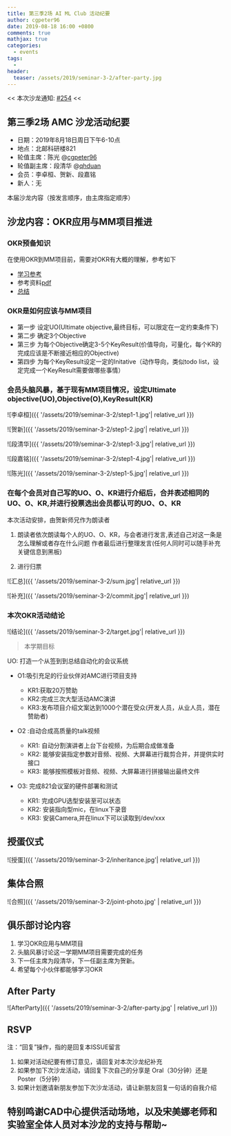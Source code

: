 ```yaml
---
title: 第三季2场 AI ML Club 活动纪要
author: cgpeter96
date: 2019-08-18 16:00 +0800
comments: true
mathjax: true
categories:
  - events
tags:
  - 
header:
  teaser: /assets/2019/seminar-3-2/after-party.jpg
---
```


<< 本次沙龙通知: [#254](https://github.com/BUPT/ai-ml.club/issues/258)  <<

## 第三季2场 AMC 沙龙活动纪要

- 日期：2019年8月18日周日下午6-10点
- 地点：北邮科研楼821
- 轮值主席：陈光 @[cgpeter96](https://github.com/cgpeter96)
- 轮值副主席：段清华  @[qhduan](https://github.com/qhduan)
- 会员：李卓桓、贺新、段嘉铭
- 新人：无

本届沙龙内容（按发言顺序，由主席指定顺序）

## 沙龙内容：OKR应用与MM项目推进

### OKR预备知识

在使用OKR到MM项目前，需要对OKR有大概的理解，参考如下

- [学习参考](https://github.com/BUPT/magic-mirror/issues/17)
- 参考资料[pdf](https://github.com/BUPT/ai-ml.club/blob/master/docs/assets/2019/seminar-3-2/okr.pdf)
- [总结](https://vdeamov.github.io/任务管理/2019/08/19/OKR总结/)

### OKR是如何应该与MM项目

- 第一步 设定UO(Ultimate objective,最终目标，可以限定在一定约束条件下)
- 第二步 确定3个Objective  
- 第三步 为每个Objective确定3-5个KeyResult(价值导向，可量化，每个KR的完成应该是不断接近相应的Objective)
- 第四步 为每个KeyResult设定一定的Initative（动作导向，类似todo list，设定完成一个KeyResult需要做哪些事情）

### 会员头脑风暴，基于现有MM项目情况，设定Ultimate objective(UO),Objective(O),KeyResult(KR)

![李卓桓]({{ '/assets/2019/seminar-3-2/step1-1.jpg'| relative_url }})

![贺新]({{ '/assets/2019/seminar-3-2/step1-2.jpg'| relative_url }})

![段清华]({{ '/assets/2019/seminar-3-2/step1-3.jpg'| relative_url }})

![段嘉铭]({{ '/assets/2019/seminar-3-2/step1-4.jpg'| relative_url }})

![陈光]({{ '/assets/2019/seminar-3-2/step1-5.jpg'| relative_url }})

### 在每个会员对自己写的UO、O、KR进行介绍后，合并表述相同的UO、O、KR,并进行投票选出会员都认可的UO、O、KR

本次活动安排，由贺新师兄作为朗读者

1. 朗读者依次朗读每个人的UO、O、KR，与会者进行发言,表述自己对这一条是怎么理解或者存在什么问题
作者最后进行整理发言(任何人同时可以随手补充关键信息到黑板)

2. 进行归票

![汇总]({{ '/assets/2019/seminar-3-2/sum.jpg'| relative_url }})

![补充]({{ '/assets/2019/seminar-3-2/commit.jpg'| relative_url }})

### 本次OKR活动结论

![结论]({{ '/assets/2019/seminar-3-2/target.jpg'| relative_url }})

> 本学期目标

UO: 打造一个从签到到总结自动化的会议系统

- O1:吸引充足的行业伙伴对AMC进行项目支持
  - KR1:获取20万赞助
  - KR2:完成三次大型活动AMC演讲
  - KR3:发布项目介绍文案达到1000个潜在受众(开发人员，从业人员，潜在赞助者)

- O2 :自动合成高质量的talk视频
  - KR1: 自动分割演讲者上台下台视频，为后期合成做准备
  - KR2: 能够安装指定参数对音频、视频、大屏幕进行裁剪合并，并提供实时接口
  - KR3: 能够按照模板对音频、视频、大屏幕进行拼接输出最终文件

- O3: 完成821会议室的硬件部署和测试
  - KR1: 完成GPU选型安装至可以状态
  - KR2: 安装指向型mic，在linux下录音
  - KR3: 安装Camera,并在linux下可以读取到/dev/xxx

## 授蛋仪式

![授蛋]({{ '/assets/2019/seminar-3-2/inheritance.jpg'| relative_url }})

## 集体合照

![合照]({{ '/assets/2019/seminar-3-2/joint-photo.jpg' | relative_url }})

## 俱乐部讨论内容

1. 学习OKR应用与MM项目
2. 头脑风暴讨论这一学期MM项目需要完成的任务
3. 下一任主席为段清华，下一任副主席为贺新。
4. 希望每个小伙伴都能够学习OKR

## After Party

![AfterParty]({{ '/assets/2019/seminar-3-2/after-party.jpg' | relative_url }})

## RSVP

注：“回复”操作，指的是回复本ISSUE留言

1. 如果对活动纪要有修订意见，请回复对本次沙龙纪补充
2. 如果参加下次沙龙活动，请回复下次自己的分享是 Oral（30分钟）还是Poster（5分钟）
3. 如果计划邀请新朋友参加下次沙龙活动，请让新朋友回复一句话的自我介绍

## 特别鸣谢CAD中心提供活动场地，以及宋美娜老师和实验室全体人员对本沙龙的支持与帮助~
